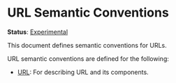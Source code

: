 <!--- Hugo front matter used to generate the website version of this page:
linkTitle: URL
path_base_for_github_subdir:
  from: tmp/semconv/docs/url/_index.md
  to: url/README.md
--->

# URL Semantic Conventions

**Status**: [Experimental][DocumentStatus]

This document defines semantic conventions for URLs.

URL semantic conventions are defined for the following:

* [URL](url.md): For describing URL and its components.

[DocumentStatus]: https://github.com/open-telemetry/opentelemetry-specification/tree/v1.26.0/specification/document-status.md
